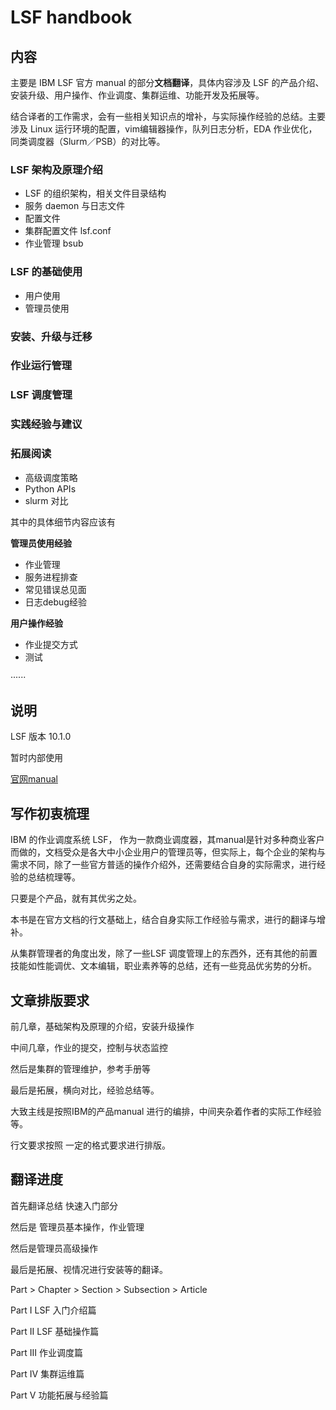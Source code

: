 # LSF handbook

## 内容

主要是 IBM LSF 官方 manual 的部分**文档翻译**，具体内容涉及 LSF 的产品介绍、安装升级、用户操作、作业调度、集群运维、功能开发及拓展等。

结合译者的工作需求，会有一些相关知识点的增补，与实际操作经验的总结。主要涉及 Linux 运行环境的配置，vim编辑器操作，队列日志分析，EDA 作业优化，同类调度器（Slurm／PSB）的对比等。

### **LSF 架构及原理介绍**

- LSF 的组织架构，相关文件目录结构
- 服务 daemon 与日志文件
- 配置文件
- 集群配置文件 lsf.conf
- 作业管理 bsub

### LSF 的基础使用

- 用户使用
- 管理员使用

### 安装、升级与迁移

### 作业运行管理

### LSF 调度管理

### 实践经验与建议

### 拓展阅读

- 高级调度策略
- Python APIs
- slurm 对比



其中的具体细节内容应该有

**管理员使用经验**

- 作业管理
- 服务进程排查
- 常见错误总见面
- 日志debug经验

**用户操作经验**

- 作业提交方式
- 测试

······



## 说明

LSF 版本 10.1.0

暂时内部使用

[官网manual](https://www.ibm.com/support/knowledgecenter/SSWRJV_10.1.0/lsf_welcome/lsf_welcome.html) 



## 写作初衷梳理

IBM 的作业调度系统 LSF， 作为一款商业调度器，其manual是针对多种商业客户而做的，文档受众是各大中小企业用户的管理员等，但实际上，每个企业的架构与需求不同，除了一些官方普适的操作介绍外，还需要结合自身的实际需求，进行经验的总结梳理等。

只要是个产品，就有其优劣之处。

本书是在官方文档的行文基础上，结合自身实际工作经验与需求，进行的翻译与增补。

从集群管理者的角度出发，除了一些LSF 调度管理上的东西外，还有其他的前置技能如性能调优、文本编辑，职业素养等的总结，还有一些竞品优劣势的分析。





## 文章排版要求

前几章，基础架构及原理的介绍，安装升级操作

中间几章，作业的提交，控制与状态监控

然后是集群的管理维护，参考手册等

最后是拓展，横向对比，经验总结等。



大致主线是按照IBM的产品manual 进行的编排，中间夹杂着作者的实际工作经验等。



行文要求按照 一定的格式要求进行排版。



## 翻译进度

首先翻译总结 快速入门部分

然后是 管理员基本操作，作业管理

然后是管理员高级操作

最后是拓展、视情况进行安装等的翻译。



Part > Chapter > Section > Subsection > Article

Part I LSF 入门介绍篇

Part II LSF 基础操作篇

Part III 作业调度篇

Part IV 集群运维篇

Part V 功能拓展与经验篇

